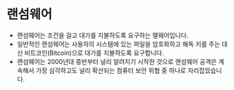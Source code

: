 # 랜섬웨어

* 랜섬웨어는 조건을 걸고 대가를 지불하도록 요구하는 맬웨어입니다.
* 일반적인 랜섬웨어는 사용자의 시스템에 있는 파일을 암호화하고 해독 키를 주는 대신 비트코인(Bitcoin)으로 대가를 지불하도록 요구합니다. 
* 랜섬웨어는 2000년대 중반부터 널리 알려지기 시작한 것으로 랜섬웨어 공격은 계속해서 가장 심각하고도 널리 확산되는 컴퓨터 보안 위협 중 하나로 자리잡았습니다.

